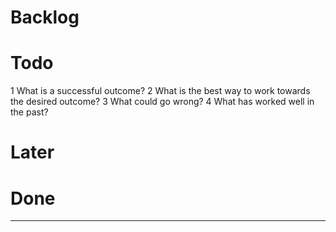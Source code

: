 # Backlog

# Todo
1 What is a successful outcome?
2 What is the best way to work towards the desired outcome?
3 What could go wrong?
4 What has worked well in the past?

# Later

# Done

-----------------------------------------------------------
